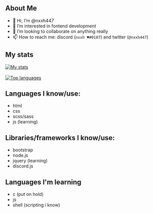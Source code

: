 ## About Me

- 👋 Hi, I’m @nxxh447
- 👀 I’m interested in fontend development
- 💞️ I’m looking to collaborate on anything really
- 📫 How to reach me: discord (`nxxh ♥#0187`) and twitter (`@nxxh447`)

## My stats
[![My stats](https://github-readme-stats.vercel.app/api?username=nxxh447)](https://github.com/nxxh447/github-readme-stats)
<br></br>
[![Top languages](https://github-readme-stats.vercel.app/api/top-langs/?username=nxxh447&layout=compact)](https://github.com/nxxh447/github-readme-stats)

## Languages I know/use:

<ul>
  <li>html</li>
  <li>css</li>
  <li>scss/sass</li>
  <li>js (learning)</li>
</ul>

## Libraries/frameworks I know/use:

<ul>
  <li>bootstrap</li>
  <li>node.js</li>
  <li>jquery (learning)</li>
  <li>discord.js</li>
</ul>

## Languages I'm learning

<ul>
  <li>c (put on hold)</li>
  <li>js</li>
  <li>shell (scripting i know)</li>
</ul>
